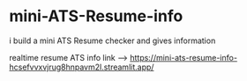 # mini-ATS-Resume-info
i build a mini ATS Resume checker and gives information

realtime resume ATS info link --> https://mini-ats-resume-info-hcsefvvxvjrug8hnpavm2l.streamlit.app/